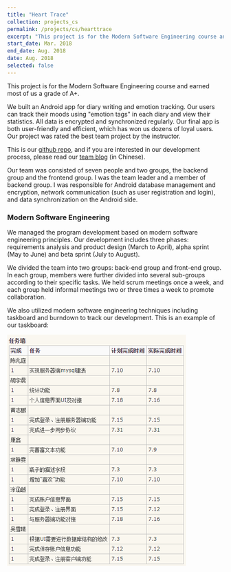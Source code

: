 ```yaml
---
title: "Heart Trace"
collection: projects_cs
permalink: /projects/cs/hearttrace
excerpt: "This project is for the Modern Software Engineering course and earned most of us a grade of A+. We built an Android app for diary writing and emotion tracking. Our users can track their moods using \"emotion tags\" in each diary and view their statistics. All data is encrypted and synchronized regularly. Our final app is both user-friendly and efficient, which has won us dozens of loyal users. Our project was rated the best team project by the instructor."
start_date: Mar. 2018
end_date: Aug. 2018
date: Aug. 2018
selected: false
---
```


This project is for the Modern Software Engineering course and earned most of us a grade of A+.

We built an Android app for diary writing and emotion tracking. Our users can track their moods using "emotion tags" in each diary and view their statistics. All data is encrypted and synchronized regularly. Our final app is both user-friendly and efficient, which has won us dozens of loyal users. Our project was rated the best team project by the instructor.

This is our [github repo](https://github.com/shirley-wu/HeartTrace), and if you are interested in our development process, please read our [team blog](https://www.cnblogs.com/USTC-CC/) (in Chinese).

Our team was consisted of seven people and two groups, the backend group and the frontend group. I was the team leader and a member of backend group.
I was responsible for Android database management and encryption, network communication (such as user registration and login), and data synchronization on the Android side.

### Modern Software Engineering

We managed the program development based on modern software engineering principles. Our development includes three phases: requirements analysis and product design (March to April), alpha sprint (May to June) and beta sprint (July to August).

We divided the team into two groups: back-end group and front-end group. In each group, members were further divided into several sub-groups according to their specific tasks. We held scrum meetings once a week, and each group held informal meetings two or three times a week to promote collaboration.

We also utilized modern software engineering techniques including taskboard and burndown to track our development. This is an example of our taskboard:

![](/images/hearttrace_tasks.png)

